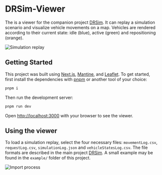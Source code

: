 # DRSim-Viewer
The is a viewer for the companion project [DRSim](https://github.com/martin-pouls/DRSim). It can replay a simulation scenario and visualize vehicle movements on a map. Vehicles are rendered according to their current state: idle (blue), active (green) and repositioning (orange).

![Simulation replay](https://i.imgur.com/CVY0XLV.gif)

## Getting Started
This project was built using [Next.js](https://nextjs.org/), [Mantine](https://mantine.dev/), and [Leaflet](https://leafletjs.com/). To get started, first install the dependencies with [pnpm](https://pnpm.io/) or another tool of your choice:

```bash
pnpm i
```

Then run the development server:
```bash
pnpm run dev
```

Open [http://localhost:3000](http://localhost:3000) with your browser to see the viewer.

## Using the viewer
To load a simulation replay, select the four necessary files: `movementLog.csv`, `requestLog.csv`, `simulationLog.json` and `vehicleStatesLog.csv`. The file formats are described in the main project [DRSim](https://github.com/martin-pouls/DRSim). A small example may be found in the `example/` folder of this project.

![Import process](https://i.imgur.com/3r7xI0B.gif)

